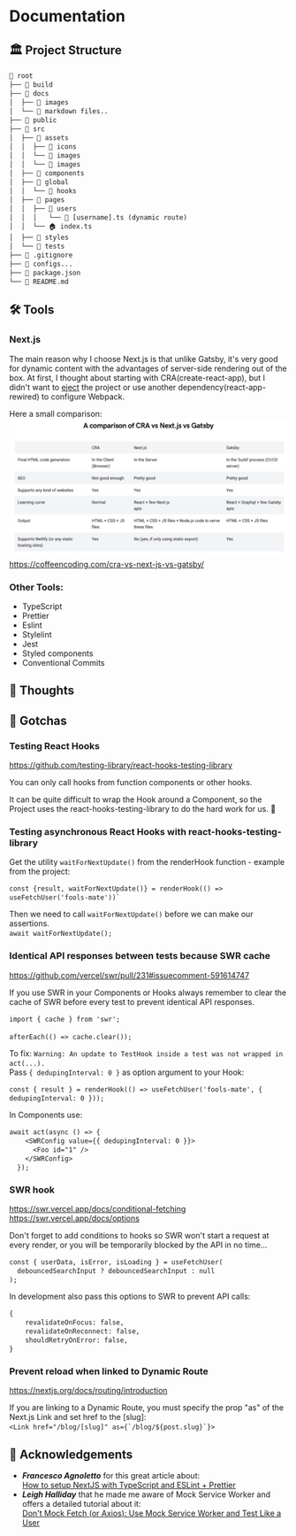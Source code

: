 # Documentation

## 🏛 Project Structure

    📂 root
    ├── 📁 build
    ├── 📂 docs
    │  ├── 📁 images
    │  └── 📃 markdown files..
    ├── 📁 public
    ├── 📁 src
    │  ├── 📂 assets
    │  │  ├── 📁 icons
    │  │  └── 📁 images
    │  │  └── 📁 images
    │  ├── 📁 components
    │  ├── 📁 global
    │  │  └── 📁 hooks
    │  ├── 📁 pages
    │  │  ├── 📂 users
    │  │  │   └── 📃 [username].ts (dynamic route)
    │  │  └── 🏠 index.ts
    │  ├── 📁 styles
    │  └── 📁 tests
    ├── 📃 .gitignore
    ├── 📃 configs...
    ├── 📃 package.json
    └── 📃 README.md

## 🛠 Tools

### Next.js
The main reason why I choose Next.js is that unlike Gatsby, it's very good for dynamic content with the advantages of server-side rendering out of the box.
At first, I thought about starting with CRA(create-react-app), but I didn't want to [eject](https://medium.com/curated-by-versett/dont-eject-your-create-react-app-b123c5247741) 
the project or use another dependency(react-app-rewired) to configure Webpack.

Here a small comparison:
![Create-react-app vs Next.js vs Gastby](images/cra-next-gatsby-comparison.jpg)
<https://coffeencoding.com/cra-vs-next-js-vs-gatsby/>

### Other Tools:
- TypeScript
- Prettier
- Eslint
- Stylelint
- Jest
- Styled components
- Conventional Commits 

## 💭 Thoughts

## 🔴 Gotchas

### Testing React Hooks
<https://github.com/testing-library/react-hooks-testing-library>

You can only call hooks from function components or other hooks.  

It can be quite difficult to wrap the Hook around a Component, so the Project uses the react-hooks-testing-library to do the hard work for us. 🎉


### Testing asynchronous React Hooks with react-hooks-testing-library

Get the utility `waitForNextUpdate()` from the renderHook function - example from the project:  
```
const {result, waitForNextUpdate()} = renderHook(() => useFetchUser('fools-mate'))`
```

Then we need to call `waitForNextUpdate()` before we can make our assertions.   
`await waitForNextUpdate();`

### Identical API responses between tests because SWR cache
<https://github.com/vercel/swr/pull/231#issuecomment-591614747>

If you use SWR in your Components or Hooks always remember to clear the cache of SWR before every test to prevent identical API responses.
```
import { cache } from 'swr';

afterEach(() => cache.clear());
```

To fix: `Warning: An update to TestHook inside a test was not wrapped in act(...).`  
Pass `{ dedupingInterval: 0 }` as option argument to your Hook:  
```
const { result } = renderHook(() => useFetchUser('fools-mate', { dedupingInterval: 0 }));
```
In Components use:
```
await act(async () => {
    <SWRConfig value={{ dedupingInterval: 0 }}>
      <Foo id="1" />
    </SWRConfig>
  });
```

### SWR hook
<https://swr.vercel.app/docs/conditional-fetching>
<https://swr.vercel.app/docs/options>

Don't forget to add conditions to hooks so SWR won't start a request at every render, or you will be temporarily blocked by the API in no time...
```
const { userData, isError, isLoading } = useFetchUser(
  debouncedSearchInput ? debouncedSearchInput : null
);
```

In development also pass this options to SWR to prevent API calls:
```
{
    revalidateOnFocus: false,
    revalidateOnReconnect: false,
    shouldRetryOnError: false,
}
```

### Prevent reload when linked to Dynamic Route
<https://nextjs.org/docs/routing/introduction>

If you are linking to a Dynamic Route, you must specify the prop "as" of the Next.js Link and set href to the \[slug\]:  
```<Link href="/blog/[slug]" as={`/blog/${post.slug}`}>```


## 🎉 Acknowledgements 
- ***Francesco Agnoletto*** for this great article about:  
[How to setup NextJS with TypeScript and ESLint + Prettier](https://decodenatura.com/how-to-set-up-nextjs-typescript-eslint-prettier/)
- ***Leigh Halliday*** that he made me aware of Mock Service Worker and offers a detailed tutorial about it:  
[Don't Mock Fetch (or Axios): Use Mock Service Worker and Test Like a User](https://www.youtube.com/watch?v=v77fjkKQTH0)  
